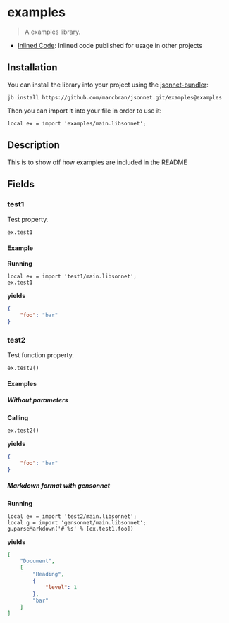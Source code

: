 # examples

> A examples library.

- [Inlined Code](https://github.com/marcbran/jsonnet/blob/examples/examples/main.libsonnet): Inlined code published for usage in other projects

## Installation

You can install the library into your project using the [jsonnet-bundler](https://github.com/jsonnet-bundler/jsonnet-bundler):

```shell
jb install https://github.com/marcbran/jsonnet.git/examples@examples
```

Then you can import it into your file in order to use it:

```jsonnet
local ex = import 'examples/main.libsonnet';
```

## Description

This is to show off how examples are included in the README

## Fields

### test1

Test property.

```jsonnet
ex.test1
```


#### Example

**Running**

```jsonnet
local ex = import 'test1/main.libsonnet';
ex.test1
```

**yields**

```json
{
    "foo": "bar"
}
```

### test2

Test function property.

```jsonnet
ex.test2()
```


#### Examples

##### Without parameters

**Calling**

```jsonnet
ex.test2()
```

**yields**

```json
{
    "foo": "bar"
}
```

##### Markdown format with gensonnet

**Running**

```jsonnet
local ex = import 'test2/main.libsonnet';
local g = import 'gensonnet/main.libsonnet';
g.parseMarkdown('# %s' % [ex.test1.foo])
```

**yields**

```json
[
    "Document",
    [
        "Heading",
        {
            "level": 1
        },
        "bar"
    ]
]
```
